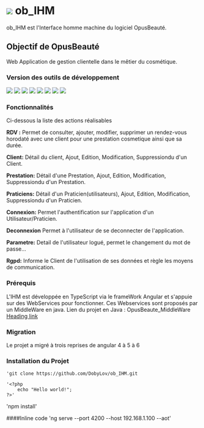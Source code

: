 # ![](https://github.com/DobyLov/ob_IHM/blob/master/src/assets/Mini_4Git_OBLogoNoBkg.png) ob_IHM
ob_IHM est l'Interface homme machine du logiciel OpusBeauté.

## Objectif de OpusBeauté
 Web Application de gestion clientelle dans le mêtier du cosmétique. 

### Version des outils de développement
![](https://img.shields.io/badge/Node%20:-V%209.6.1-blue.svg) ![](https://img.shields.io/badge/Angular%20:-V%206.1.0-blue.svg) ![](https://img.shields.io/badge/Npm%20:-V%205.6.0-blue.svg) ![](https://img.shields.io/badge/Angular%20CLI%20:-V%206.1.1-blue.svg) ![](https://img.shields.io/badge/Chrome%20:-V%2068.0.3440.106-blue.svg) ![](https://img.shields.io/badge/Angular%20CDK%20:-V%206.4.1-blue.svg) ![](https://img.shields.io/badge/rxj%20:-V%206.2.2-blue.svg) ![](https://img.shields.io/badge/Typescript%20:-V%202.9.2-blue.svg)
 
 ### Fonctionnalités
 Ci-dessous la liste des actions réalisables 

 **RDV :** Permet de consulter, ajouter, modifier, supprimer un rendez-vous horodaté avec une client pour une prestation cosmetique ainsi que sa durée.
 
 **Client:** Détail du client, Ajout, Edition, Modification, Suppressiondu d'un Client.
 
 **Prestation:** Détail d'une Prestation, Ajout, Edition, Modification, Suppressiondu d'un Prestation.
 
 **Praticiens:** Détail d'un Praticien(utilisateurs), Ajout, Edition, Modification, Suppressiondu d'un Praticien.

 **Connexion:** Permet l'authentification sur l'application d'un Utilisateur/Praticien.
 
 **Deconnexion** Permet à l'utilisateur de se deconnecter de l'application.

 **Parametre:** Detail de l'utilisateur logué, permet le changement du mot de passe...

 **Rgpd:** Informe le Client de l'utilisation de ses données et règle les moyens de communication.




### Prérequis
L'IHM est développée en TypeScript via le frameWork Angular et s'appuie sur des WebServices pour fonctionner.
Ces Webservices sont proposés par un MiddleWare en java.
Lien du projet en Java : OpusBeaute_MiddleWare [Heading link](https://github.com/DobyLov/opusbeaute_middleware)

### Migration
Le projet a migré à trois reprises de angular 4 à 5 à 6

### Installation du Projet

```
'git clone https://github.com/DobyLov/ob_IHM.git
```
    '<?php
        echo "Hello world!";
    ?>'

'npm install'

####Inline code
'ng serve --port 4200 --host 192.168.1.100 --aot'
```
